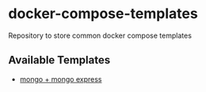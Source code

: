 # docker-compose-templates
Repository to store common docker compose templates 

## Available Templates

- [mongo + mongo express](./mongo.yml)
